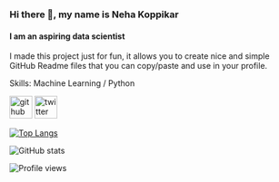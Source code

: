 ### Hi there 👋, my name is Neha Koppikar
#### I am an aspiring data scientist
I made this project just for fun, it allows you to create nice and simple GitHub Readme files that you can copy/paste and use in your profile.

Skills: Machine Learning / Python 



[<img src='https://cdn.jsdelivr.net/npm/simple-icons@3.0.1/icons/github.svg' alt='github' height='40'>](https://github.com/NehaKoppikar)  [<img src='https://cdn.jsdelivr.net/npm/simple-icons@3.0.1/icons/twitter.svg' alt='twitter' height='40'>](https://twitter.com/koppikar_neha)  

[![Top Langs](https://github-readme-stats.vercel.app/api/top-langs/?username=NehaKoppikar)](https://github.com/anuraghazra/github-readme-stats)

![GitHub stats](https://github-readme-stats.vercel.app/api?username=NehaKoppikar&show_icons=true)  

![Profile views](https://gpvc.arturio.dev/NehaKoppikar)  
